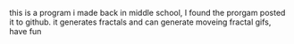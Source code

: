 this is a program i made back in middle school, I found the prorgam posted it to github. it generates fractals and can generate moveing fractal gifs, have fun

